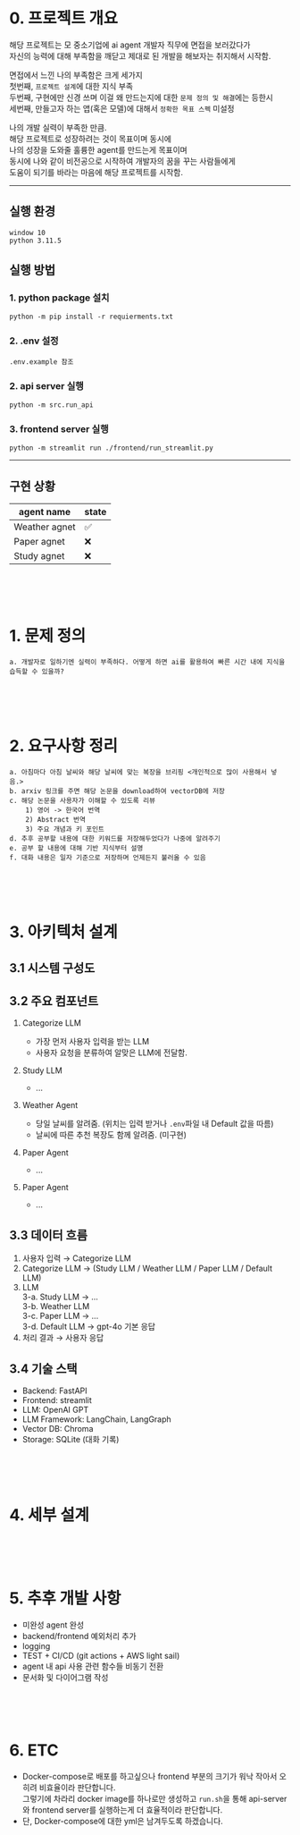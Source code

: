 # 0. 프로젝트 개요
해당 프로젝트는 모 중소기업에 ai agent 개발자 직무에 면접을 보러갔다가   
자신의 능력에 대해 부족함을 깨닫고 제대로 된 개발을 해보자는 취지해서 시작함.  

면접에서 느낀 나의 부족함은 크게 세가지  
첫번째, `프로젝트 설계`에 대한 지식 부족  
두번째, 구현에만 신경 쓰며 이걸 왜 만드는지에 대한 `문제 정의 및 해결`에는 등한시  
세번째, 만들고자 하는 앱(혹은 모델)에 대해서 `정확한 목표 스펙` 미설정  

나의 개발 실력이 부족한 만큼.  
해당 프로젝트로 성장하려는 것이 목표이며 동시에   
나의 성장을 도와줄 훌륭한 agent를 만드는게 목표이며  
동시에 나와 같이 비전공으로 시작하여 개발자의 꿈을 꾸는 사람들에게  
도움이 되기를 바라는 마음에 해당 프로젝트를 시작함.



___
## 실행 환경
```
window 10
python 3.11.5
```

## 실행 방법

### 1. python package 설치
```
python -m pip install -r requierments.txt
```

### 2. .env 설정
```
.env.example 참조
```

### 2. api server 실행
```
python -m src.run_api
```

### 3. frontend server 실행  
```
python -m streamlit run ./frontend/run_streamlit.py
```
___


## 구현 상황
|agent name|state|
|----------|-----|
|Weather agnet|✅|
|Paper agnet|❌|
|Study agnet|❌|


<br><br><br>






# 1. 문제 정의
    a. 개발자로 일하기엔 실력이 부족하다. 어떻게 하면 ai를 활용하여 빠른 시간 내에 지식을 습득할 수 있을까?

<br><br><br>

# 2. 요구사항 정리
    a. 아침마다 아침 날씨와 해당 날씨에 맞는 복장을 브리핑 <개인적으로 많이 사용해서 넣음.>
    b. arxiv 링크를 주면 해당 논문을 download하여 vectorDB에 저장
    c. 해당 논문을 사용자가 이해할 수 있도록 리뷰
        1) 영어 -> 한국어 번역
        2) Abstract 번역
        3) 주요 개념과 키 포인트
    d. 추후 공부할 내용에 대한 키워드를 저장해두었다가 나중에 알려주기
    e. 공부 할 내용에 대해 기반 지식부터 설명
    f. 대화 내용은 일자 기준으로 저장하며 언제든지 불러올 수 있음


<br><br><br>

# 3. 아키텍처 설계

## 3.1 시스템 구성도


## 3.2 주요 컴포넌트
1. Categorize LLM
   - 가장 먼저 사용자 입력을 받는 LLM
   - 사용자 요청을 분류하여 알맞은 LLM에 전달함.

2. Study LLM
   - ...

3. Weather Agent
   - 당일 날씨를 알려줌. (위치는 입력 받거나 `.env`파일 내 Default 값을 따름)
   - 날씨에 따른 추천 복장도 함께 알려줌. (미구현)

4. Paper Agent
   - ...

5. Paper Agent
   - ...

## 3.3 데이터 흐름
1. 사용자 입력 → Categorize LLM
2. Categorize LLM → (Study LLM / Weather LLM / Paper LLM / Default LLM)
3. LLM   
    3-a. Study LLM -> ...    
    3-b. Weather LLM    
    3-c. Paper LLM -> ...    
    3-d. Default LLM -> gpt-4o 기본 응답
4. 처리 결과 → 사용자 응답

## 3.4 기술 스택
- Backend: FastAPI
- Frontend: streamlit
- LLM: OpenAI GPT 
- LLM Framework: LangChain, LangGraph
- Vector DB: Chroma
- Storage: SQLite (대화 기록)


<br><br><br>


# 4. 세부 설계

<br><br><br>


# 5. 추후 개발 사항
- 미완성 agent 완성
- backend/frontend 예외처리 추가
- logging
- TEST + CI/CD (git actions + AWS light sail)
- agent 내 api 사용 관련 함수들 비동기 전환
- 문서화 및 다이어그램 작성



<br><br><br>


# 6. ETC

* Docker-compose로 배포를 하고싶으나 frontend 부분의 크기가 워낙 작아서 오히려 비효율이라 판단합니다.  
그렇기에 차라리 docker image를 하나로만 생성하고 `run.sh`을 통해 api-server와 frontend server를 실행하는게 더 효율적이라 판단합니다.
* 단, Docker-compose에 대한 yml은 남겨두도록 하겠습니다.
